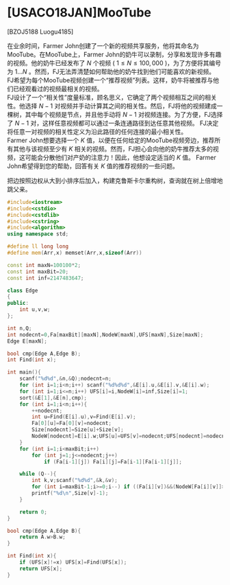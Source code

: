 # [USACO18JAN]MooTube
[BZOJ5188 Luogu4185]

在业余时间，Farmer John创建了一个新的视频共享服务，他将其命名为MooTube。在MooTube上，Farmer John的奶牛可以录制，分享和发现许多有趣的视频。他的奶牛已经发布了 $N$ 个视频 ( $1 \leq N \leq 100,000$ )，为了方便将其编号为 $1 \ldots N$ 。然而，FJ无法弄清楚如何帮助他的奶牛找到他们可能喜欢的新视频。  
FJ希望为每个MooTube视频创建一个“推荐视频”列表。这样，奶牛将被推荐与他们已经观看过的视频最相关的视频。  
FJ设计了一个“相关性”度量标准，顾名思义，它确定了两个视频相互之间的相关性。他选择 $N-1$ 对视频并手动计算其之间的相关性。然后，FJ将他的视频建成一棵树，其中每个视频是节点，并且他手动将 $N-1$ 对视频连接。为了方便，FJ选择了 $N-1$ 对，这样任意视频都可以通过一条连通路径到达任意其他视频。 FJ决定将任意一对视频的相关性定义为沿此路径的任何连接的最小相关性。  
Farmer John想要选择一个 $K$ 值，以便在任何给定的MooTube视频旁边，推荐所有其他与该视频至少有 $K$ 相关的视频。然而，FJ担心会向他的奶牛推荐太多的视频，这可能会分散他们对产奶的注意力！因此，他想设定适当的 $K$ 值。 Farmer John希望得到您的帮助，回答有关 $K$ 值的推荐视频的一些问题。

把边按照边权从大到小排序后加入，构建克鲁斯卡尔重构树，查询就在树上倍增地跳父亲。

```cpp
#include<iostream>
#include<cstdio>
#include<cstdlib>
#include<cstring>
#include<algorithm>
using namespace std;

#define ll long long
#define mem(Arr,x) memset(Arr,x,sizeof(Arr))

const int maxN=100100*2;
const int maxBit=20;
const int inf=2147483647;

class Edge
{
public:
	int u,v,w;
};

int n,Q;
int nodecnt=0,Fa[maxBit][maxN],NodeW[maxN],UFS[maxN],Size[maxN];
Edge E[maxN];

bool cmp(Edge A,Edge B);
int Find(int x);

int main(){
	scanf("%d%d",&n,&Q);nodecnt=n;
	for (int i=1;i<n;i++) scanf("%d%d%d",&E[i].u,&E[i].v,&E[i].w);
	for (int i=1;i<=n;i++) UFS[i]=i,NodeW[i]=inf,Size[i]=1;
	sort(&E[1],&E[n],cmp);
	for (int i=1;i<n;i++){
		++nodecnt;
		int u=Find(E[i].u),v=Find(E[i].v);
		Fa[0][u]=Fa[0][v]=nodecnt;
		Size[nodecnt]=Size[u]+Size[v];
		NodeW[nodecnt]=E[i].w;UFS[u]=UFS[v]=nodecnt;UFS[nodecnt]=nodecnt;
	}
	for (int i=1;i<maxBit;i++)
		for (int j=1;j<=nodecnt;j++)
			if (Fa[i-1][j]) Fa[i][j]=Fa[i-1][Fa[i-1][j]];

	while (Q--){
		int k,v;scanf("%d%d",&k,&v);
		for (int i=maxBit-1;i>=0;i--) if ((Fa[i][v])&&(NodeW[Fa[i][v]]>=k)) v=Fa[i][v];
		printf("%d\n",Size[v]-1);
	}

	return 0;
}

bool cmp(Edge A,Edge B){
	return A.w>B.w;
}

int Find(int x){
	if (UFS[x]!=x) UFS[x]=Find(UFS[x]);
	return UFS[x];
}
```
